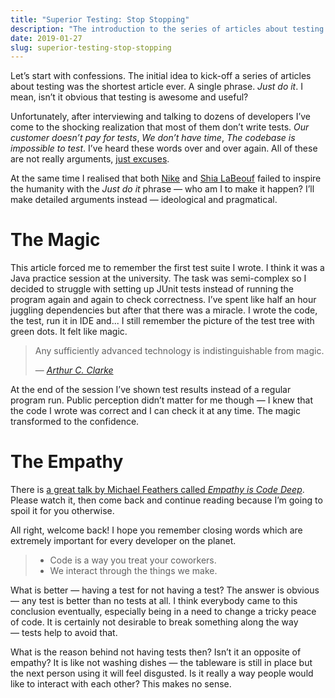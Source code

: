 ```yaml
---
title: "Superior Testing: Stop Stopping"
description: "The introduction to the series of articles about testing. Unfortunately, the required one."
date: 2019-01-27
slug: superior-testing-stop-stopping
---
```


Let’s start with confessions. The initial idea to kick-off a series of articles
about testing was the shortest article ever. A single phrase. _Just do it_.
I mean, isn’t it obvious that testing is awesome and useful?

Unfortunately, after interviewing and talking to dozens of developers
I’ve come to the shocking realization that most of them don’t write tests.
_Our customer doesn’t pay for tests_, _We don’t have time_,
_The codebase is impossible to test_. I’ve heard these words over and over again.
All of these are not really arguments, [just excuses](https://www.youtube.com/watch?v=EvycNBSQ798).

At the same time I realised that both [Nike](https://en.wikipedia.org/wiki/Just_Do_It) and
[Shia LaBeouf](https://knowyourmeme.com/memes/shia-labeouf-s-intense-motivational-speech-just-do-it)
failed to inspire the humanity with the _Just do it_ phrase — who am I to make it happen?
I’ll make detailed arguments instead — ideological and pragmatical.

# The Magic

This article forced me to remember the first test suite I wrote.
I think it was a Java practice session at the university.
The task was semi-complex so I decided to struggle with setting up
JUnit tests instead of running the program again and again to check
correctness. I’ve spent like half an hour juggling dependencies but
after that there was a miracle. I wrote the code, the test, run it in IDE
and... I still remember the picture of the test tree with green dots.
It felt like magic.

> Any sufficiently advanced technology is indistinguishable from magic.
>
> — [_Arthur C. Clarke_](https://en.wikipedia.org/wiki/Clarke%27s_three_laws)

At the end of the session I’ve shown test results instead of a regular program run.
Public perception didn’t matter for me though — I knew that the code I wrote was correct and
I can check it at any time. The magic transformed to the confidence.

# The Empathy

There is [a great talk by Michael Feathers called _Empathy is Code Deep_](https://vimeo.com/293912618/5ccecc85d4).
Please watch it, then come back and continue reading because I’m going to spoil it for you otherwise.

All right, welcome back! I hope you remember closing words which are extremely
important for every developer on the planet.

> * Code is a way you treat your coworkers.
> * We interact through the things we make.

What is better — having a test for not having a test? The answer is obvious —
any test is better than no tests at all. I think everybody came to this conclusion
eventually, especially being in a need to change a tricky peace of code.
It is certainly not desirable to break something along the way — tests help to avoid that.

What is the reason behind not having tests then? Isn’t it an opposite of empathy?
It is like not washing dishes — the tableware is still in place but the next person
using it will feel disgusted. Is it really a way people would like to interact with each other?
This makes no sense.
